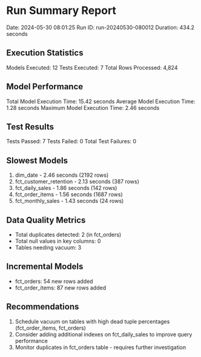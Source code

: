 # Run Summary Report
Date: 2024-05-30 08:01:25
Run ID: run-20240530-080012
Duration: 434.2 seconds

## Execution Statistics
Models Executed: 12
Tests Executed: 7
Total Rows Processed: 4,824

## Model Performance
Total Model Execution Time: 15.42 seconds
Average Model Execution Time: 1.28 seconds
Maximum Model Execution Time: 2.46 seconds

## Test Results
Tests Passed: 7
Tests Failed: 0
Total Test Failures: 0

## Slowest Models
1. dim_date - 2.46 seconds (2192 rows)
2. fct_customer_retention - 2.13 seconds (387 rows)
3. fct_daily_sales - 1.86 seconds (142 rows)
4. fct_order_items - 1.56 seconds (1687 rows)
5. fct_monthly_sales - 1.43 seconds (24 rows)

## Data Quality Metrics
- Total duplicates detected: 2 (in fct_orders)
- Total null values in key columns: 0
- Tables needing vacuum: 3

## Incremental Models
- fct_orders: 54 new rows added
- fct_order_items: 87 new rows added

## Recommendations
1. Schedule vacuum on tables with high dead tuple percentages (fct_order_items, fct_orders)
2. Consider adding additional indexes on fct_daily_sales to improve query performance
3. Monitor duplicates in fct_orders table - requires further investigation